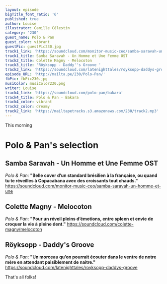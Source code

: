 ```yaml
---
layout: episode
bigTitle_font_ratio: '6'
published: true
author: Louise
illustrator: Camille Célestin
category: '230'
guest_name: Polo & Pan
guest_color: vibrant
guestPic: guestPic230.jpg
track1_link: 'https://soundcloud.com/monitor-music-ceo/samba-saravah-un-homme-et-une'
track1_title: Samba Saravah - Un Homme et Une Femme OST
track2_title: Colette Magny - Melocoton
track3_title: 'Röyksopp - Daddy''s Groove '
track3_link: 'https://soundcloud.com/latenighttales/royksopp-daddys-groove'
episode_URL: 'http://mailta.pe/230/Polo-Pan/'
fbPic: fbPic230.jpg
musiColor: musiColor230.png
writer: Louise
track4_link: 'https://soundcloud.com/polo-pan/bakara'
track4_title: Polo & Pan - Bakara
track4_color: vibrant
track2_color: dreamy
track2_link: 'https://mailtapetracks.s3.amazonaws.com/230/track2.mp3'
---
```

<p id="introduction">This morning</p>

# Polo & Pan's selection

## Samba Saravah - Un Homme et Une Femme OST
_Polo & Pan_: **"**Belle cover d’un standard brésilien à la française, ou quand tu te réveilles à Copacabana avec des croissants tout chauds.**"**
https://soundcloud.com/monitor-music-ceo/samba-saravah-un-homme-et-une

## Colette Magny - Melocoton
_Polo & Pan_: **"**Pour un réveil pleins d’émotions, entre spleen et envie de croquer la vie à pleine dent.**"**
https://soundcloud.com/colette-magny/melocoton

## Röyksopp - Daddy's Groove 
_Polo & Pan_: **"**Un morceau qu’on pourrait écouter dans le ventre de notre mère en attendant paisiblement de naitre.**"**
https://soundcloud.com/latenighttales/royksopp-daddys-groove

<p id="outroduction">That's all folks!</p>
